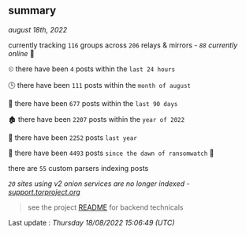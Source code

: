 
## summary
_august 18th, 2022_

currently tracking `116` groups across `206` relays & mirrors - _`88` currently online_ 📡

⏲ there have been `4` posts within the `last 24 hours`

🕓 there have been `111` posts within the `month of august`

📅 there have been `677` posts within the `last 90 days`

🏚 there have been `2207` posts within the `year of 2022`

🚀 there have been `2252` posts `last year`

🦕 there have been `4493` posts `since the dawn of ransomwatch` 🐣

there are `55` custom parsers indexing posts

_`20` sites using v2 onion services are no longer indexed - [support.torproject.org](https://support.torproject.org/onionservices/v2-deprecation/)_

> see the project [README](https://github.com/jmousqueton/ransomwatch#readme) for backend technicals



Last update : _Thursday 18/08/2022 15:06:49 (UTC)_

